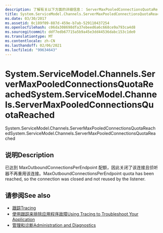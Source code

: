 ```yaml
---
description: 了解有关以下方面的详细信息： ServerMaxPooledConnectionsQuotaReached
title: System.ServiceModel.Channels.ServerMaxPooledConnectionsQuotaReached
ms.date: 03/30/2017
ms.assetid: 0c189f09-887d-459e-b7ab-529110437254
ms.openlocfilehash: c06da308698dfa37ebeed6a6c668ce9a793ca4d8
ms.sourcegitcommit: ddf7edb67715a5b9a45e3dd44536dabc153c1de0
ms.translationtype: MT
ms.contentlocale: zh-CN
ms.lasthandoff: 02/06/2021
ms.locfileid: "99634643"
---
```

# <a name="systemservicemodelchannelsservermaxpooledconnectionsquotareached"></a><span data-ttu-id="f7dea-103">System.ServiceModel.Channels.ServerMaxPooledConnectionsQuotaReached</span><span class="sxs-lookup"><span data-stu-id="f7dea-103">System.ServiceModel.Channels.ServerMaxPooledConnectionsQuotaReached</span></span>

<span data-ttu-id="f7dea-104">System.ServiceModel.Channels.ServerMaxPooledConnectionsQuotaReached</span><span class="sxs-lookup"><span data-stu-id="f7dea-104">System.ServiceModel.Channels.ServerMaxPooledConnectionsQuotaReached</span></span>  
  
## <a name="description"></a><span data-ttu-id="f7dea-105">说明</span><span class="sxs-lookup"><span data-stu-id="f7dea-105">Description</span></span>  

 <span data-ttu-id="f7dea-106">已达到 MaxOutboundConnectionsPerEndpoint 配额，因此关闭了该连接且侦听器不再重用该连接。</span><span class="sxs-lookup"><span data-stu-id="f7dea-106">MaxOutboundConnectionsPerEndpoint quota has been reached, so the connection was closed and not reused by the listener.</span></span>  
  
## <a name="see-also"></a><span data-ttu-id="f7dea-107">请参阅</span><span class="sxs-lookup"><span data-stu-id="f7dea-107">See also</span></span>

- [<span data-ttu-id="f7dea-108">跟踪</span><span class="sxs-lookup"><span data-stu-id="f7dea-108">Tracing</span></span>](index.md)
- [<span data-ttu-id="f7dea-109">使用跟踪来排除应用程序故障</span><span class="sxs-lookup"><span data-stu-id="f7dea-109">Using Tracing to Troubleshoot Your Application</span></span>](using-tracing-to-troubleshoot-your-application.md)
- [<span data-ttu-id="f7dea-110">管理和诊断</span><span class="sxs-lookup"><span data-stu-id="f7dea-110">Administration and Diagnostics</span></span>](../index.md)
